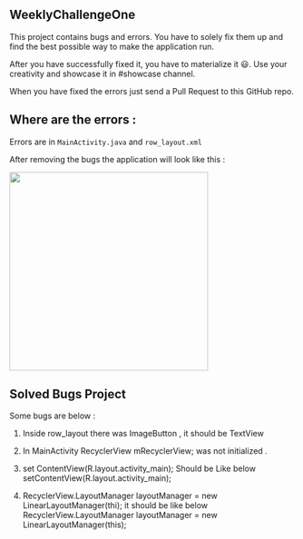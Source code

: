 
## WeeklyChallengeOne


This project contains bugs and errors. You have to solely fix them up and find the best possible way to make the application run.

After you have successfully fixed it, you have to materialize it :smiley:. Use your creativity and showcase it in #showcase channel.

When you have fixed the errors just send a Pull Request to this GitHub repo.


## Where are the errors :

Errors are in `MainActivity.java` and `row_layout.xml`

After removing the bugs the application will look like this :


<img src = "https://i.imgur.com/DfIu4Aq.png" width=350>


## Solved Bugs Project

Some bugs are below :

1.  Inside row_layout there was ImageButton , it should be TextView

2. In MainActivity 
RecyclerView mRecyclerView; was not initialized .

3. set ContentView(R.layout.activity_main);
Should be Like below
setContentView(R.layout.activity_main);

4. RecyclerView.LayoutManager layoutManager = new LinearLayoutManager(thi);
it should be like below
RecyclerView.LayoutManager layoutManager = new LinearLayoutManager(this);

